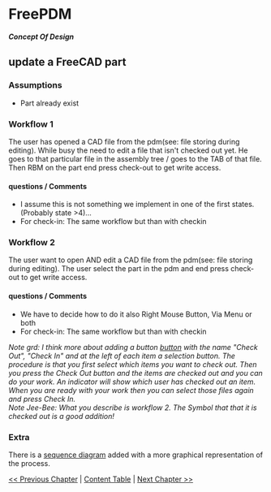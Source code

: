 # FreePDM
***Concept Of Design***

## update a FreeCAD part


### Assumptions

- Part already exist

### Workflow 1

The user has opened a CAD file from the pdm(see: file storing during editing). While busy the need to edit a file that isn't checked out yet. He goes to that particular file in the assembly tree / goes to the TAB of that file. Then RBM on the part end press check-out to get write access.

#### questions / Comments

- I assume this is not something we implement in one of the first states.(Probably state >4)...
- For check-in: The same workflow but than with checkin

### Workflow 2

The user want to open AND edit a CAD file from the pdm(see: file storing during editing). The user select the part in the pdm and end press check-out to get write access.

#### questions / Comments

- We have to decide how to do it also Right Mouse Button, Via Menu or both
- For check-in: The same workflow but than with checkin

_Note grd: I think more about adding a button [button](../FreePDM_CoD-Figures/check-in-out.png) with the name "Check Out", "Check In" and at the left of each item a selection button. The procedure is that you first select which items you want to check out. Then you press the Check Out button and the items are checked out and you can do your work. An indicator will show which user has checked out an item. When you are ready with your work then you can select those files again and press Check In._  
_Note Jee-Bee: What you describe is workflow 2. The Symbol that that it is checked out is a good addition!_


### Extra
There is a [sequence diagram](../FreePDM_CoD-Figures/SEQ_CheckIn-CheckOut.png) added with a more graphical representation of the process.

[<< Previous Chapter](FreePDM_01-RequestedInformation.md) | [Content Table](README.md) | [Next Chapter >>](03-RevisionProcedures.md)